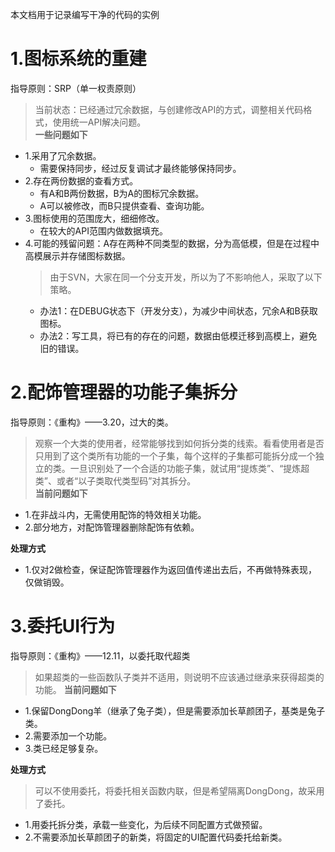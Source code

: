 本文档用于记录编写干净的代码的实例

# 1.图标系统的重建
指导原则：SRP（单一权责原则）
> 当前状态：已经通过冗余数据，与创建修改API的方式，调整相关代码格式，使用统一API解决问题。  
**一些问题如下**
- 1.采用了冗余数据。
  - 需要保持同步，经过反复调试才最终能够保持同步。
- 2.存在两份数据的查看方式。
  - 有A和B两份数据，B为A的图标冗余数据。
  - A可以被修改，而B只提供查看、查询功能。
- 3.图标使用的范围庞大，细细修改。
  - 在较大的API范围内做数据填充。
- 4.可能的残留问题：A存在两种不同类型的数据，分为高低模，但是在过程中高模展示并存储图标数据。
  > 由于SVN，大家在同一个分支开发，所以为了不影响他人，采取了以下策略。
  - 办法1：在DEBUG状态下（开发分支），为减少中间状态，冗余A和B获取图标。
  - 办法2：写工具，将已有的存在的问题，数据由低模迁移到高模上，避免旧的错误。


# 2.配饰管理器的功能子集拆分
指导原则：《重构》——3.20，过大的类。
> 观察一个大类的使用者，经常能够找到如何拆分类的线索。看看使用者是否只用到了这个类所有功能的一个子集，每个这样的子集都可能拆分成一个独立的类。一旦识别处了一个合适的功能子集，就试用“提炼类”、“提炼超类”、或者“以子类取代类型码”对其拆分。  
**当前问题如下**
- 1.在非战斗内，无需使用配饰的特效相关功能。
- 2.部分地方，对配饰管理器删除配饰有依赖。

**处理方式**
- 1.仅对2做检查，保证配饰管理器作为返回值传递出去后，不再做特殊表现，仅做销毁。

# 3.委托UI行为
指导原则：《重构》——12.11，以委托取代超类
> 如果超类的一些函数队子类并不适用，则说明不应该通过继承来获得超类的功能。
**当前问题如下**
- 1.保留DongDong羊（继承了兔子类），但是需要添加长草颜团子，基类是兔子类。
- 2.需要添加一个功能。
- 3.类已经足够复杂。

**处理方式**
> 可以不使用委托，将委托相关函数内联，但是希望隔离DongDong，故采用了委托。
- 1.用委托拆分类，承载一些变化，为后续不同配置方式做预留。
- 2.不需要添加长草颜团子的新类，将固定的UI配置代码委托给新类。

